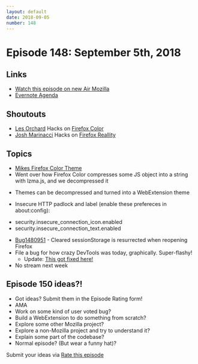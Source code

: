 ```yaml
---
layout: default
date: 2018-09-05
number: 148
---
```


# Episode 148: September 5th, 2018

## Links
* [Watch this episode on new Air Mozilla](https://onlinexperiences.com/Launch/Event.htm?ShowKey=44908&DisplayItem=E300562)
* [Evernote Agenda](https://www.evernote.com/client/snv?noteGuid=9ef78540-e4bf-4ded-a63c-4adb9aa8c738&noteKey=b49cb20615372885&sn=https%3A%2F%2Fwww.evernote.com%2Fshard%2Fs434%2Fsh%2F9ef78540-e4bf-4ded-a63c-4adb9aa8c738%2Fb49cb20615372885)

## Shoutouts
* [Les Orchard](https://www.twitch.tv/lmorchard/videos/all) Hacks on [Firefox Color](https://color.firefox.com)
* [Josh Marinacci](https://twitter.com/joshmarinacci) Hacks on [Firefox Reallity](https://www.twitch.tv/joshmarinacci)

## Topics
* [Mikes Firefox Color Theme](https://color.firefox.com/?theme=XQAAAAL0AAAAAAAAAABBqYhm849SCiazH1KEGccwS-xNVAVPvKGAiNxTtah5dSzAMY7NzGmHfkUxcNIrZ_wYPN9WEZbZAy4tRvZRuWYQhm80LcQZZTOdLhL5yc7pW2Zj4dNy6LgWfK7PFe8TDkw1-5Ob20-NiTi_Ryu2oBEpvJE9kFK2BHbPc4QaRiB6f2FsJmxcKUXEwRtl6AfcsSppjNaoAS-qGvdPPLLUM-H46onWPoZjwmLc3wocjn4JOxhB8oQZuvjGCv9UEEAA)
* Went over how Firefox Color compresses some JS object into a string with lzma.js, and we decompressed it
 - Themes can be decompressed and turned into a WebExtension theme
* Insecure HTTP padlock and label (enable these prefereces in about:config):
 - security.insecure_connection_icon.enabled
 - security.insecure_connection_text.enabled
* [Bug1480951](https://bugzilla.mozilla.org/show_bug.cgi?id=1480951) - Cleared sessionStorage is resurrected when reopening Firefox
* File a bug for how crazy DevTools was today, graphically. Super-flashy!
  * Update: [This got fixed here!](https://bugzilla.mozilla.org/show_bug.cgi?id=1488889)
* No stream next week

## Episode 150 ideas?!
* Got ideas? Submit them in the Episode Rating form!
* AMA
* Work on some kind of user voted bug?
* Build a WebExtension to do something from scratch?
* Explore some other Mozilla project?
* Explore a non-Mozilla project and try to understand it?
* Explain some part of the codebase?
* Normal episode? (But wear a funny hat)?

Submit your ideas via [Rate this episode](https://goo.gl/forms/zrItDwNhPgAyge8f1)
